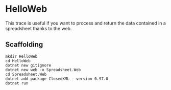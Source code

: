 # HelloWeb

This trace is useful if you want to process and return the data contained in a spreadsheet thanks to the web.

## Scaffolding

```shell
mkdir HelloWeb
cd HelloWeb
dotnet new gitignore
dotnet new web -o Spreadsheet.Web
cd Spreadsheet.Web
dotnet add package ClosedXML --version 0.97.0
dotnet run
```
